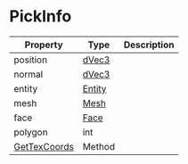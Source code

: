 # PickInfo #

| Property | Type | Description |
| ----- | ----- | ----- |
| position | [dVec3](CPP_Vec3.md) | |
| normal | [dVec3](CPP_Vec3.md) | |
| entity | [Entity](CPP_Entity.md) | |
| mesh | [Mesh](CPP_Mesh.md) | |
| face | [Face](CPP_Face.md) | |
| polygon | int | |
| [GetTexCoords](CPP_PickInfo_GetTexCoords.md) | Method | |
